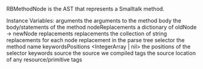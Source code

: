 RBMethodNode is the AST that represents a Smalltalk method.Instance Variables:	arguments	<SequenceableCollection of: RBVariableNode>	the arguments to the method	body	<BRSequenceNode>	the body/statements of the method	nodeReplacements	<Dictionary>	a dictionary of oldNode -> newNode replacements	replacements	<Collection of: RBStringReplacement>	the collection of string replacements for each node replacement in the parse tree	selector	<Symbol>	the method name	keywordsPositions	<IntegerArray | nil>	the positions of the selector keywords	source	<String>	the source we compiled	tags	<Collection of: Interval>	the source location of any resource/primitive tags
